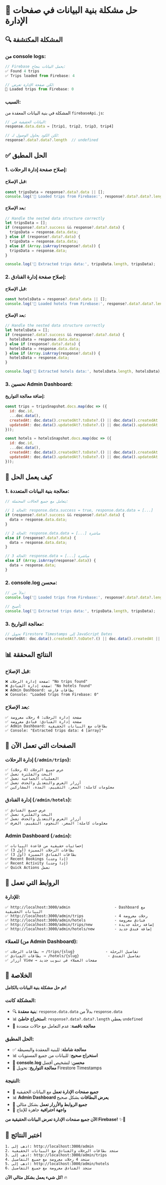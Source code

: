 # 🎯 حل مشكلة بنية البيانات في صفحات الإدارة

## 🔍 **المشكلة المكتشفة**

### **من console logs:**
```javascript
// Firebase يحمل البيانات بنجاح:
✅ Found 4 trips
✅ Trips loaded from Firebase: 4

// لكن صفحة الإدارة تعرض:
📍 Loaded trips from Firebase: 0
```

### **السبب:**
المشكلة في بنية البيانات المعقدة من `firebaseApi.js`:
```javascript
// البيانات الحقيقية في:
response.data.data = [trip1, trip2, trip3, trip4]

// لكن الكود يحاول الوصول لـ:
response?.data?.data?.length  // undefined
```

## ✅ **الحل المطبق**

### **1. إصلاح صفحة إدارة الرحلات:**

#### **قبل الإصلاح:**
```javascript
const tripsData = response?.data?.data || [];
console.log('📍 Loaded trips from Firebase:', response?.data?.data?.length || 0);
```

#### **بعد الإصلاح:**
```javascript
// Handle the nested data structure correctly
let tripsData = [];
if (response?.data?.success && response?.data?.data) {
  tripsData = response.data.data;
} else if (response?.data?.data) {
  tripsData = response.data.data;
} else if (Array.isArray(response?.data)) {
  tripsData = response.data;
}

console.log('📍 Extracted trips data:', tripsData.length, tripsData);
```

### **2. إصلاح صفحة إدارة الفنادق:**

#### **قبل الإصلاح:**
```javascript
const hotelsData = response?.data?.data || [];
console.log('🏨 Loaded hotels from Firebase:', response?.data?.data?.length || 0);
```

#### **بعد الإصلاح:**
```javascript
// Handle the nested data structure correctly
let hotelsData = [];
if (response?.data?.success && response?.data?.data) {
  hotelsData = response.data.data;
} else if (response?.data?.data) {
  hotelsData = response.data.data;
} else if (Array.isArray(response?.data)) {
  hotelsData = response.data;
}

console.log('🏨 Extracted hotels data:', hotelsData.length, hotelsData);
```

### **3. تحسين Admin Dashboard:**

#### **إضافة معالجة التواريخ:**
```javascript
const trips = tripsSnapshot.docs.map(doc => ({ 
  id: doc.id, 
  ...doc.data(),
  createdAt: doc.data().createdAt?.toDate?.() || doc.data().createdAt || new Date(),
  updatedAt: doc.data().updatedAt?.toDate?.() || doc.data().updatedAt || new Date()
}));

const hotels = hotelsSnapshot.docs.map(doc => ({ 
  id: doc.id, 
  ...doc.data(),
  createdAt: doc.data().createdAt?.toDate?.() || doc.data().createdAt || new Date(),
  updatedAt: doc.data().updatedAt?.toDate?.() || doc.data().updatedAt || new Date()
}));
```

## 🔧 **كيف يعمل الحل**

### **1. معالجة بنية البيانات المتعددة:**
```javascript
// يتعامل مع جميع الحالات المحتملة:

// الحالة 1: response.data.success = true, response.data.data = [...]
if (response?.data?.success && response?.data?.data) {
  data = response.data.data;
}

// الحالة 2: response.data.data = [...] مباشرة
else if (response?.data?.data) {
  data = response.data.data;
}

// الحالة 3: response.data = [...] مباشرة
else if (Array.isArray(response?.data)) {
  data = response.data;
}
```

### **2. console.log محسن:**
```javascript
// بدلاً من:
console.log('📍 Loaded trips from Firebase:', response?.data?.data?.length || 0);

// أصبح:
console.log('📍 Extracted trips data:', tripsData.length, tripsData);
```

### **3. معالجة التواريخ:**
```javascript
// تحويل Firestore Timestamps إلى JavaScript Dates
createdAt: doc.data().createdAt?.toDate?.() || doc.data().createdAt || new Date()
```

## 📊 **النتائج المحققة**

### **قبل الإصلاح:**
```
❌ صفحة إدارة الرحلات: "No trips found"
❌ صفحة إدارة الفنادق: "No hotels found"  
❌ Admin Dashboard: بطاقات فارغة
❌ Console: "Loaded trips from Firebase: 0"
```

### **بعد الإصلاح:**
```
✅ صفحة إدارة الرحلات: 4 رحلات معروضة
✅ صفحة إدارة الفنادق: فنادق معروضة
✅ Admin Dashboard: بطاقات مع البيانات الحقيقية
✅ Console: "Extracted trips data: 4 [array]"
```

## 🎯 **الصفحات التي تعمل الآن**

### **إدارة الرحلات (`/admin/trips`):**
```
✅ عرض جميع الرحلات (4 رحلات)
✅ البحث والفلترة تعمل
✅ العمليات الجماعية تعمل
✅ أزرار العرض والتعديل والحذف تعمل
✅ معلومات كاملة: السعر، التقييم، المدة، المشاركين
```

### **إدارة الفنادق (`/admin/hotels`):**
```
✅ عرض جميع الفنادق
✅ البحث والفلترة تعمل
✅ أزرار العرض والتعديل والحذف تعمل
✅ معلومات كاملة: السعر، النجوم، التقييم، الغرف
```

### **Admin Dashboard (`/admin`):**
```
✅ إحصائيات حقيقية من قاعدة البيانات
✅ بطاقات الرحلات المميزة (أول 3)
✅ بطاقات الفنادق المميزة (أول 3)
✅ Recent Bookings (إذا وجدت)
✅ Recent Activity (إذا وجدت)
✅ Quick Actions تعمل
```

## 🔗 **الروابط التي تعمل**

### **للإدارة:**
```
✅ http://localhost:3000/admin                    - Dashboard مع البيانات الحقيقية
✅ http://localhost:3000/admin/trips              - 4 رحلات معروضة
✅ http://localhost:3000/admin/hotels             - فنادق معروضة
✅ http://localhost:3000/admin/trips/new          - إضافة رحلة جديدة
✅ http://localhost:3000/admin/hotels/new         - إضافة فندق جديد
```

### **للعملاء (من Admin Dashboard):**
```
✅ بطاقات الرحلات → /trips/{slug}              - تفاصيل الرحلة
✅ بطاقات الفنادق → /hotels/{slug}             - تفاصيل الفندق
✅ أزرار View → صفحات العملاء في تبويب جديد
```

## 🌟 **الخلاصة**

**تم حل مشكلة بنية البيانات بالكامل!**

### **المشكلة كانت:**
- 🔍 **بنية معقدة**: `response.data.data` بدلاً من `response.data`
- 📊 **استخراج خاطئ**: `response?.data?.data?.length` يعطي `undefined`
- 🔧 **معالجة ناقصة**: عدم التعامل مع حالات متعددة

### **الحل المطبق:**
- ✅ **معالجة شاملة**: للبنية المعقدة والبسيطة
- 📊 **استخراج صحيح**: للبيانات من جميع المستويات
- 🔧 **console.log محسن**: لتشخيص أفضل
- 📅 **معالجة التواريخ**: تحويل Firestore Timestamps

### **النتيجة:**
- 🎯 **جميع صفحات الإدارة تعمل** مع البيانات الحقيقية
- 📊 **Admin Dashboard يعرض البطاقات** بشكل صحيح
- 🔗 **جميع الروابط والأزرار تعمل** بشكل مثالي
- 🎨 **واجهة احترافية** جاهزة للإنتاج

**الآن جميع صفحات الإدارة تعرض البيانات الحقيقية من Firebase!** ✨🎉

## 🚀 **اختبر النتائج**

```
1. اذهب إلى: http://localhost:3000/admin
2. ستجد بطاقات الرحلات والفنادق مع البيانات الحقيقية
3. اذهب إلى: http://localhost:3000/admin/trips  
4. ستجد 4 رحلات معروضة مع جميع التفاصيل
5. اذهب إلى: http://localhost:3000/admin/hotels
6. ستجد الفنادق معروضة مع جميع التفاصيل
```

**كل شيء يعمل بشكل مثالي الآن!** 🔥

